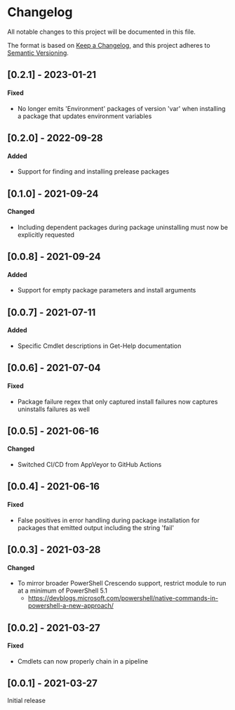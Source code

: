 # Changelog
All notable changes to this project will be documented in this file.

The format is based on [Keep a Changelog](https://keepachangelog.com/en/1.0.0/),
and this project adheres to [Semantic Versioning](https://semver.org/spec/v2.0.0.html).

## [0.2.1] - 2023-01-21
#### Fixed
* No longer emits 'Environment' packages of version 'var' when installing a package that updates environment variables

## [0.2.0] - 2022-09-28
#### Added
* Support for finding and installing prelease packages

## [0.1.0] - 2021-09-24
#### Changed
* Including dependent packages during package uninstalling must now be explicitly requested

## [0.0.8] - 2021-09-24
#### Added
* Support for empty package parameters and install arguments

## [0.0.7] - 2021-07-11
#### Added
* Specific Cmdlet descriptions in Get-Help documentation

## [0.0.6] - 2021-07-04
#### Fixed
* Package failure regex that only captured install failures now captures uninstalls failures as well

## [0.0.5] - 2021-06-16
#### Changed
* Switched CI/CD from AppVeyor to GitHub Actions

## [0.0.4] - 2021-06-16
#### Fixed
* False positives in error handling during package installation for packages that emitted output including the string 'fail'

## [0.0.3] - 2021-03-28
#### Changed
* To mirror broader PowerShell Crescendo support, restrict module to run at a minimum of PowerShell 5.1
  * https://devblogs.microsoft.com/powershell/native-commands-in-powershell-a-new-approach/

## [0.0.2] - 2021-03-27
#### Fixed
* Cmdlets can now properly chain in a pipeline

## [0.0.1] - 2021-03-27
Initial release
